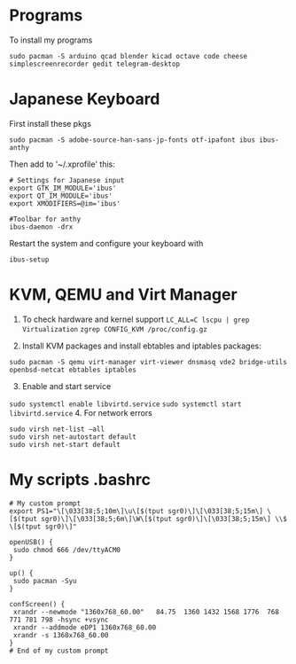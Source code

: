 # Programs

To install my programs

```sudo pacman -S arduino qcad blender kicad octave code cheese simplescreenrecorder gedit telegram-desktop```

# Japanese Keyboard

First install these pkgs

```sudo pacman -S adobe-source-han-sans-jp-fonts otf-ipafont ibus ibus-anthy```

Then add to '~/.xprofile' this:
```
# Settings for Japanese input
export GTK_IM_MODULE='ibus'
export QT_IM_MODULE='ibus'
export XMODIFIERS=@im='ibus'

#Toolbar for anthy
ibus-daemon -drx
```

Restart the system and configure your keyboard with

```ibus-setup```

# KVM, QEMU and Virt Manager

1. To check hardware and kernel support
```LC_ALL=C lscpu | grep Virtualization```
```zgrep CONFIG_KVM /proc/config.gz```

2. Install KVM packages and install ebtables and iptables packages:

```
sudo pacman -S qemu virt-manager virt-viewer dnsmasq vde2 bridge-utils openbsd-netcat ebtables iptables
```
3. Enable and start service

```sudo systemctl enable libvirtd.service```
```sudo systemctl start libvirtd.service```
4. For network errors

```
sudo virsh net-list –all
sudo virsh net-autostart default
sudo virsh net-start default

```

# My scripts .bashrc

```
# My custom prompt
export PS1="\[\033[38;5;10m\]\u\[$(tput sgr0)\]\[\033[38;5;15m\] \[$(tput sgr0)\]\[\033[38;5;6m\]\W\[$(tput sgr0)\]\[\033[38;5;15m\] \\$ \[$(tput sgr0)\]"

openUSB() {
 sudo chmod 666 /dev/ttyACM0
}

up() {
 sudo pacman -Syu 
}

confScreen() {
 xrandr --newmode "1360x768_60.00"   84.75  1360 1432 1568 1776  768 771 781 798 -hsync +vsync
 xrandr --addmode eDP1 1360x768_60.00
 xrandr -s 1360x768_60.00
}
# End of my custom prompt
```
